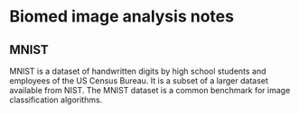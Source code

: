 # Biomed image analysis notes

## MNIST
MNIST is a dataset of handwritten digits by high school students and employees of the US Census Bureau. It is a subset of a larger dataset available from NIST. The MNIST dataset is a common benchmark for image classification algorithms. 
